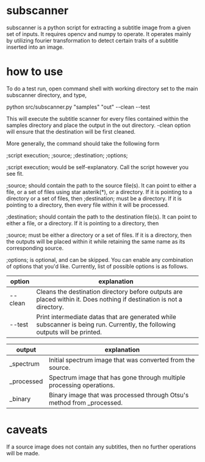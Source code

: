 # subscanner
subscanner is a python script for extracting a subtitle image from a given set of inputs. It requires opencv and numpy to operate. It operates mainly by utilizing fourier transformation to detect certain traits of a subtitle inserted into an image. 

# how to use
To do a test run, open command shell with working directory set to the main subscanner directory, and type,


python src/subscanner.py "samples" "out" --clean --test


This will execute the subtitle scanner for every files contained within the samples directory and place the output in the out directory. -clean option will ensure that the destination will be first cleaned.

More generally, the command should take the following form


;script execution; ;source; ;destination; ;options;
  

;script execution; would be self-explanatory. Call the script however you see fit.

;source; should contain the path to the source file(s). It can point to either a file, or a set of files using star asterik(*), or a directory. If it is pointing to a directory or a set of files, then ;destination; must be a directory. If it is pointing to a directory, then every file within it will be processed.

;destination; should contain the path to the destination file(s). It can point to either a file, or a directory. If it is pointing to a directory, then 

;source; must be either a directory or a set of files. If it is a directory, then the outputs will be placed within it while retaining the same name as its corresponding source.

;options; is optional, and can be skipped. You can enable any combination of options that you'd like. Currently, list of possible options is as follows.

| option | explanation |
| --- | --- |
| --clean | Cleans the destination directory before outputs are placed within it. Does nothing if destination is not a directory. |
| --test | Print intermediate datas that are generated while subscanner is being run. Currently, the following outputs will be printed.  |

| output | explanation |
| --- | --- |
| _spectrum | Initial spectrum image that was converted from the source. |
| _processed | Spectrum image that has gone through multiple processing operations. |
| _binary | Binary image that was processed through Otsu's method from _processed. |
  
# caveats
If a source image does not contain any subtitles, then no further operations will be made.
